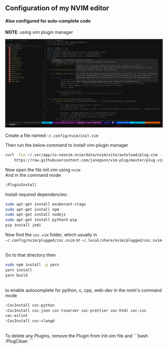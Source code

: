 ## Configuration of my NVIM editor
#### Also configured for auto-complete code

**NOTE**: using vim plugin manager

![](image.png)

Create a file named `~/.config/nvim/init.vim`
<br/>

Then run the below command to install vim-plugin manager

```bash
curl -fLo ~/.var/app/io.neovim.nvim/data/nvim/site/autoload/plug.vim --create-dirs \ 
	https://raw.githubusercontent.com/junegunn/vim-plug/master/plug.vim
```

Now open the file init.vim using `nvim`
<br/>
And in the command mode
```bash
:PluginInstall
```

Install required dependencies:

```bash
sudo apt-get install exuberant-ctags
sudo apt-get install npm
sudo apt-get install nodejs
sudo apt-get install python3-pip
pip install jedi
```

Now find the `coc.vim` folder, which usually in `~/.config/nvim/plugged/coc.nvim` or `~/.local/share/nvim/plugged/coc.nvim`

<br/>
Go to that directory
then

```bash
sudo npm install -g yarn
yarn install
yarn build
```

<br/>
to enable autocomplete for python, c, cpp, web-dev
in the nvim's command mode

```bash
:CocInstall coc-python
:CocInstall coc-json coc-tsserver coc-prettier coc-html coc-css
coc-eslint
:CocInstall coc-clangd
```
<br/>
To delete any Plugins, remove the Plugin from init.vim file and
```bash
:PlugClean
```
